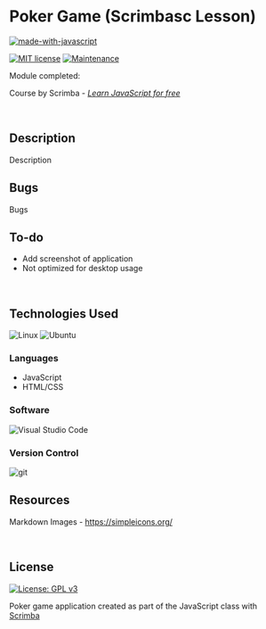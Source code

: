 
# Poker Game (Scrimbasc Lesson)

[![made-with-javascript](https://img.shields.io/badge/Made%20with-JavaScript-1f425f.svg)](https://www.javascript.com)

[![MIT license](https://img.shields.io/badge/License-MIT-blue.svg)](https://lbesson.mit-license.org/)
 [![Maintenance](https://img.shields.io/badge/Maintained%3F-no-red.svg)](https://bitbucket.org/lbesson/ansi-colors)

Module completed:

Course by Scrimba -
*[Learn JavaScript for free](https://scrimba.com/learn/learnjavascript)*

</br>

## Description

Description

## Bugs

Bugs

## To-do

- Add screenshot of application
- Not optimized for desktop usage

</br>

## Technologies Used

![Linux](https://svgshare.com/i/Zhy.svg) ![Ubuntu](https://img.shields.io/badge/--E95420?logo=ubuntu&logoColor=ffffff)

### Languages

- JavaScript
- HTML/CSS

### Software

![Visual Studio Code](https://img.shields.io/badge/--007ACC?logo=visual%20studio%20code&logoColor=ffffff)

### Version Control

![git](https://img.shields.io/badge/--F05032?logo=git&logoColor=ffffff)

## Resources

Markdown Images - https://simpleicons.org/

</br>

## License

[![License: GPL v3](https://img.shields.io/badge/License-GPLv3-blue.svg)](https://www.gnu.org/licenses/gpl-3.0)

Poker game application created as part of the JavaScript class with [Scrimba](https://scrimba.com/)
